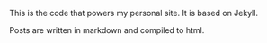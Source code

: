 This is the code that powers my personal site. It is based on Jekyll.

Posts are written in markdown and compiled to html. 